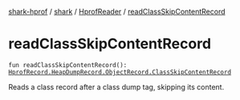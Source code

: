 [shark-hprof](../../index.md) / [shark](../index.md) / [HprofReader](index.md) / [readClassSkipContentRecord](./read-class-skip-content-record.md)

# readClassSkipContentRecord

`fun readClassSkipContentRecord(): `[`HprofRecord.HeapDumpRecord.ObjectRecord.ClassSkipContentRecord`](../-hprof-record/-heap-dump-record/-object-record/-class-skip-content-record/index.md)

Reads a class record after a class dump tag, skipping its content.

